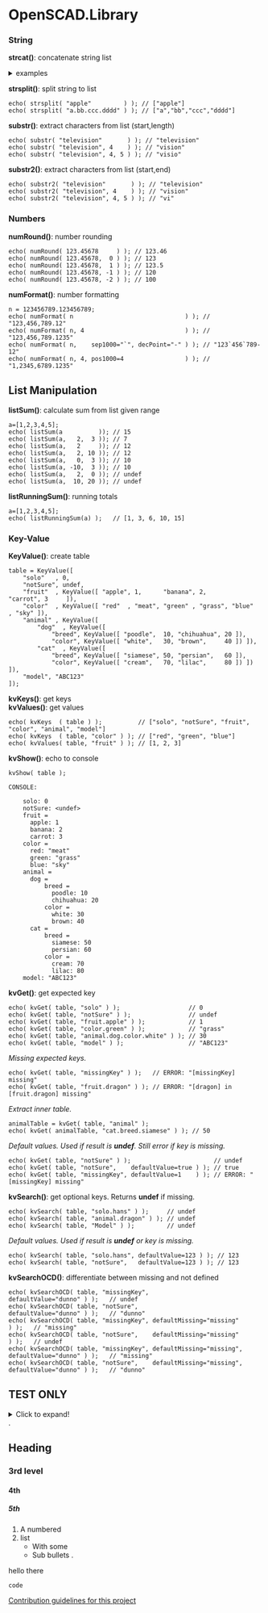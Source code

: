 # OpenSCAD.Library


### String
**strcat()**: concatenate string list
<details>
  <summary>examples</summary>

```
a = ["apple","banana","carrot"];
echo( str   (a    ) ); // ["apple","banana","carrot"]
echo( strcat(a    ) ); // "applebananacarrot"
echo( strcat(a,"-") ); // "apple-banana-carrot"
b = [1,22,333];
echo( strcat(b    ) ); // "122333"
echo( strcat(b,"-") ); // "1-22-333"
```

</details>

**strsplit()**: split string to list
```
echo( strsplit( "apple"         ) ); // ["apple"]
echo( strsplit( "a.bb.ccc.dddd" ) ); // ["a","bb","ccc","dddd"]
```
**substr()**: extract characters from list (start,length)
```
echo( substr( "television"       ) ); // "television"
echo( substr( "television", 4    ) ); // "vision"
echo( substr( "television", 4, 5 ) ); // "visio"
```
**substr2()**: extract characters from list (start,end)
```
echo( substr2( "television"       ) ); // "television"
echo( substr2( "television", 4    ) ); // "vision"
echo( substr2( "television", 4, 5 ) ); // "vi"
```


### Numbers
**numRound()**: number rounding
```
echo( numRound( 123.45678     ) ); // 123.46
echo( numRound( 123.45678,  0 ) ); // 123
echo( numRound( 123.45678,  1 ) ); // 123.5
echo( numRound( 123.45678, -1 ) ); // 120
echo( numRound( 123.45678, -2 ) ); // 100
```
**numFormat()**: number formatting
```
n = 123456789.123456789;
echo( numFormat( n                               ) ); // "123,456,789.12"
echo( numFormat( n, 4                            ) ); // "123,456,789.1235"
echo( numFormat( n,    sep1000="`", decPoint="-" ) ); // "123`456`789-12"
echo( numFormat( n, 4, pos1000=4                 ) ); // "1,2345,6789.1235"
```


## List Manipulation
**listSum()**: calculate sum from list given range
```
a=[1,2,3,4,5];
echo( listSum(a          )); // 15
echo( listSum(a,   2,  3 )); // 7
echo( listSum(a,   2     )); // 12
echo( listSum(a,   2, 10 )); // 12
echo( listSum(a,   0,  3 )); // 10
echo( listSum(a, -10,  3 )); // 10
echo( listSum(a,   2,  0 )); // undef
echo( listSum(a,  10, 20 )); // undef
```
**listRunningSum()**: running totals
```
a=[1,2,3,4,5];
echo( listRunningSum(a) );   // [1, 3, 6, 10, 15]
```

### Key-Value  
**KeyValue()**: create table
```
table = KeyValue([
    "solo"   , 0,
    "notSure", undef,
    "fruit"  , KeyValue([ "apple", 1,      "banana", 2,       "carrot", 3     ]),
    "color"  , KeyValue([ "red"  , "meat", "green" , "grass", "blue"  , "sky" ]),
    "animal" , KeyValue([
        "dog"  , KeyValue([
            "breed", KeyValue([ "poodle",  10, "chihuahua", 20 ]),
            "color", KeyValue([ "white",   30, "brown",     40 ]) ]),
        "cat"  , KeyValue([
            "breed", KeyValue([ "siamese", 50, "persian",   60 ]),
            "color", KeyValue([ "cream",   70, "lilac",     80 ]) ]) ]),
    "model", "ABC123"
]);
```
**kvKeys()**: get keys  
**kvValues()**: get values
```
echo( kvKeys  ( table ) );          // ["solo", "notSure", "fruit", "color", "animal", "model"]
echo( kvKeys  ( table, "color" ) ); // ["red", "green", "blue"]
echo( kvValues( table, "fruit" ) ); // [1, 2, 3]
```
**kvShow()**: echo to console
```
kvShow( table );

CONSOLE:

    solo: 0
    notSure: <undef>
    fruit =
      apple: 1
      banana: 2
      carrot: 3
    color =
      red: "meat"
      green: "grass"
      blue: "sky"
    animal =
      dog =
          breed =
            poodle: 10
            chihuahua: 20
          color =
            white: 30
            brown: 40
      cat =
          breed =
            siamese: 50
            persian: 60
          color =
            cream: 70
            lilac: 80
    model: "ABC123"
```
**kvGet()**: get expected key
```
echo( kvGet( table, "solo" ) );                   // 0
echo( kvGet( table, "notSure" ) );                // undef
echo( kvGet( table, "fruit.apple" ) );            // 1
echo( kvGet( table, "color.green" ) );            // "grass"
echo( kvGet( table, "animal.dog.color.white" ) ); // 30
echo( kvGet( table, "model" ) );                  // "ABC123"
```
*Missing expected keys.*
```
echo( kvGet( table, "missingKey" ) );   // ERROR: "[missingKey] missing"
echo( kvGet( table, "fruit.dragon" ) ); // ERROR: "[dragon] in [fruit.dragon] missing"
```
*Extract inner table.*
```
animalTable = kvGet( table, "animal" );
echo( kvGet( animalTable, "cat.breed.siamese" ) ); // 50
```
*Default values. Used if result is **undef**. Still error if key is missing.*
```
echo( kvGet( table, "notSure" ) );                       // undef
echo( kvGet( table, "notSure",    defaultValue=true ) ); // true
echo( kvGet( table, "missingKey", defaultValue=1    ) ); // ERROR: "[missingKey] missing"
```
**kvSearch()**: get optional keys. Returns **undef** if missing.
```
echo( kvSearch( table, "solo.hans" ) );     // undef
echo( kvSearch( table, "animal.dragon" ) ); // undef
echo( kvSearch( table, "Model" ) );         // undef
```
*Default values. Used if result is **undef** or key is missing.*
```
echo( kvSearch( table, "solo.hans", defaultValue=123 ) ); // 123
echo( kvSearch( table, "notSure",   defaultValue=123 ) ); // 123
```
**kvSearchOCD()**: differentiate between missing and not defined
```
echo( kvSearchOCD( table, "missingKey",                           defaultValue="dunno" ) );   // undef
echo( kvSearchOCD( table, "notSure",                              defaultValue="dunno" ) );   // "dunno"
echo( kvSearchOCD( table, "missingKey", defaultMissing="missing"                       ) );   // "missing"
echo( kvSearchOCD( table, "notSure",    defaultMissing="missing"                       ) );   // undef
echo( kvSearchOCD( table, "missingKey", defaultMissing="missing", defaultValue="dunno" ) );   // "missing"
echo( kvSearchOCD( table, "notSure",    defaultMissing="missing", defaultValue="dunno" ) );   // "dunno"
```



## TEST ONLY
<details>

  <summary>Click to expand!</summary>
  
  ## Heading
  
  ### 3rd level

  #### 4th

  ##### 5th

  1. A numbered
  2. list
     * With some
     * Sub bullets

</details>
.  

  ## Heading
  
  ### 3rd level

  #### 4th

  ##### 5th

  1. A numbered
  2. list
     * With some
     * Sub bullets
.  
  
hello there  
  
  

```
code
```

[Contribution guidelines for this project](docs/CONTRIBUTING.md)